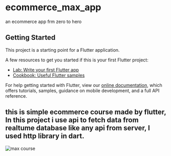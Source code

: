 # ecommerce_max_app

an ecommerce app frm zero to hero

## Getting Started

This project is a starting point for a Flutter application.

A few resources to get you started if this is your first Flutter project:

- [Lab: Write your first Flutter app](https://flutter.dev/docs/get-started/codelab)
- [Cookbook: Useful Flutter samples](https://flutter.dev/docs/cookbook)

For help getting started with Flutter, view our
[online documentation](https://flutter.dev/docs), which offers tutorials,
samples, guidance on mobile development, and a full API reference.
## this is simple ecommerce course made by flutter, In this project i use api to fetch data from realtume database like any api from server, I used http library in dart.
![max course](https://user-images.githubusercontent.com/81559061/126894055-6848f270-5bff-4b36-9cab-545c9a054040.PNG)
